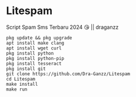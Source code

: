# Litespam
Script Spam Sms Terbaru 2024 😘 || draganzz

```
pkg update && pkg upgrade
apt install make clang
apt install wget curl
pkg install python
pkg install python-pip
pkg install tesseract
pkg install git
git clone https://github.com/Dra-Ganzz/Litespam
cd Litespam
make install
make run
